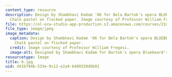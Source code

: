 ```yaml
---
content_type: resource
description: Design by Shambhavi Kadam '06 for Bela Bartok's opera BLUEBEARD'S CASTLE.
  Chalk pastel on flocked paper. Image courtesy of Professor William Fregosi.
file: https://ol-ocw-studio-app-production.s3.amazonaws.com/courses/21m-734-design-for-the-theater-scenery-spring-2005/d41b794b533e9c12e2a9b489329d6b01_6.jpg
file_type: image/jpeg
image_metadata:
  caption: Design by Shambhavi Kadam '06 for Bela Bartok's opera BLUEBEARD'S CASTLE.
    Chalk pastel on flocked paper.
  credit: Image courtesy of Professor William Fregosi.
  image-alt: Designed by Shambhavi Kadam for Bartok's opera Bluebeard's Castle.
resourcetype: Image
title: 6.jpg
uid: d41b794b-533e-9c12-e2a9-b489329d6b01
---
```

